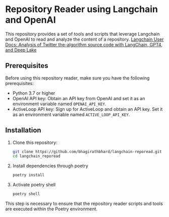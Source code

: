 # Repository Reader using Langchain and OpenAI

This repository provides a set of tools and scripts that leverage Langchain and OpenAI to read and analyze the content of a repository.
[Langchain User Docs: Analysis of Twitter the-algorithm source code with LangChain, GPT4, and Deep Lake](https://python.langchain.com/docs/use_cases/code/twitter-the-algorithm-analysis-deeplake)
## Prerequisites

Before using this repository reader, make sure you have the following prerequisites:

- Python 3.7 or higher
- OpenAI API key: Obtain an API key from OpenAI and set it as an environment variable named `OPENAI_API_KEY`.
- ActiveLoop API key: Sign up for ActiveLoop and obtain an API key. Set it as an environment variable named `ACTIVE_LOOP_API_KEY`.

## Installation

1. Clone this repository:

   ```bash
   git clone https://github.com/bhagirathbhard/langchain-reporead.git
   cd langchain_reporead

2. Install dependencies through poetry

    ```bash
    poetry install

3. Activate poetry shell
    ```bash
    poetry shell

This step is necessary to ensure that the repository reader scripts and tools are executed within the Poetry environment.
